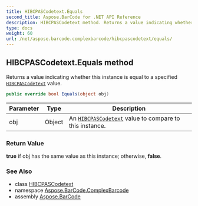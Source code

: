 ```yaml
---
title: HIBCPASCodetext.Equals
second_title: Aspose.BarCode for .NET API Reference
description: HIBCPASCodetext method. Returns a value indicating whether this instance is equal to a specified HIBCPASCodetext value
type: docs
weight: 60
url: /net/aspose.barcode.complexbarcode/hibcpascodetext/equals/
---
```

## HIBCPASCodetext.Equals method

Returns a value indicating whether this instance is equal to a specified [`HIBCPASCodetext`](../) value.

```csharp
public override bool Equals(object obj)
```

| Parameter | Type | Description |
| --- | --- | --- |
| obj | Object | An [`HIBCPASCodetext`](../) value to compare to this instance. |

### Return Value

**true** if obj has the same value as this instance; otherwise, **false**.

### See Also

* class [HIBCPASCodetext](../)
* namespace [Aspose.BarCode.ComplexBarcode](../../hibcpascodetext/)
* assembly [Aspose.BarCode](../../../)


